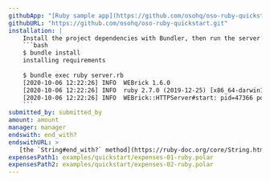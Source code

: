 ```yaml
---
githubApp: "[Ruby sample app](https://github.com/osohq/oso-ruby-quickstart)"
githubURL: "https://github.com/osohq/oso-ruby-quickstart.git"
installation: |
    Install the project dependencies with Bundler, then run the server:
    ```bash
    $ bundle install
    installing requirements
    
    $ bundle exec ruby server.rb
    [2020-10-06 12:22:26] INFO  WEBrick 1.6.0
    [2020-10-06 12:22:26] INFO  ruby 2.7.0 (2019-12-25) [x86_64-darwin19]
    [2020-10-06 12:22:26] INFO  WEBrick::HTTPServer#start: pid=47366 port=5050
    ```
submitted_by: submitted_by
amount: amount
manager: manager
endswith: end_with?
endswithURL: >
   [the `String#end_with?` method](https://ruby-doc.org/core/String.html#method-i-end_with-3F)
expensesPath1: examples/quickstart/expenses-01-ruby.polar
expensesPath2: examples/quickstart/expenses-02-ruby.polar
---
```


